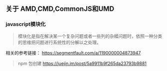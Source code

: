 ## 关于 AMD,CMD,CommonJS和UMD

### javascript模块化

>模块化是指在解决某一个复杂问题或者一些列的杂糅问题时，依照一种分类的思维把问题进行系统性的分解以之处理。


相关的参考链接： https://segmentfault.com/a/1190000004873947

> npm 包创建  https://juejin.im/post/5a9911b9f265da23793b9881
